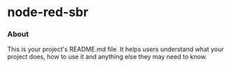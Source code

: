 node-red-sbr
============

### About

This is your project's README.md file. It helps users understand what your
project does, how to use it and anything else they may need to know.